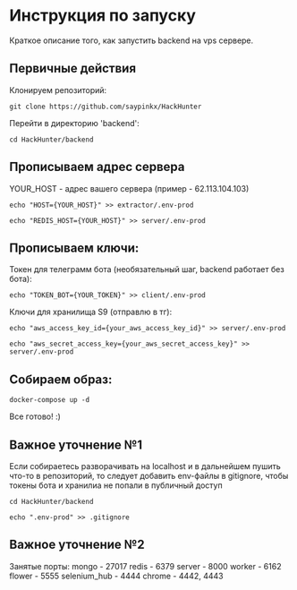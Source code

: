# Инструкция по запуску

Краткое описание того, как запустить backend на vps сервере.


## Первичные действия
Клонируем репозиторий:

```
git clone https://github.com/saypinkx/HackHunter
```
Перейти в директорию 'backend':
```
cd HackHunter/backend
```
## Прописываем адрес сервера
YOUR_HOST - адрес вашего сервера (пример - 62.113.104.103)
```
echo "HOST={YOUR_HOST}" >> extractor/.env-prod
```
```
echo "REDIS_HOST={YOUR_HOST}" >> server/.env-prod
```

## Прописываем ключи:


Токен для телеграмм бота (необязательный шаг,  backend работает без бота):
```
echo "TOKEN_BOT={YOUR_TOKEN}" >> client/.env-prod
```
Ключи для хранилища S9 (отправлю в тг):
```
echo "aws_access_key_id={your_aws_access_key_id}" >> server/.env-prod
```
```
echo "aws_secret_access_key={your_aws_secret_access_key}" >> server/.env-prod
```
## Собираем образ:

```
docker-compose up -d
```

Все готово! :)

## Важное уточнение №1
Eсли собираетесь разворачивать на localhost и в дальнейшем пушить что-то в репозиторий, то следует добавить env-файлы в gitignore, чтобы токены бота и хранилиа не попали в публичный доступ
```
cd HackHunter/backend
```
```
echo ".env-prod" >> .gitignore
```
## Важное уточнение №2
Занятые порты:
mongo - 27017
redis - 6379
server - 8000
worker - 6162
flower - 5555
selenium_hub - 4444
chrome - 4442, 4443




